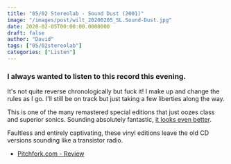 ```yaml
---
title: "05/02 Stereolab - Sound Dust (2001)"
image: "/images/post/wilt_20200205_SL.Sound-Dust.jpg"
date: 2020-02-05T00:00:00.0000000
draft: false
author: "David"
tags: ["05/02stereolab"]
categories: ["Listen"]
---
```

### I always wanted to listen to this record this evening.   
  
It's not quite reverse chronologically but fuck it! I make up and change the rules as I go. I'll still be on track but just taking a few liberties along the way.   
  
This is one of the many remastered special editions that just oozes class and superior sonics. Sounding absolutely fantastic, [it looks even better](https://duophonic.ochre.store/release/142767-stereolab-sound-dust-expanded-edition).   
  
Faultless and entirely captivating, these vinyl editions leave the old CD versions sounding like a transistor radio.   

-  [Pitchfork.com - Review](https://pitchfork.com/reviews/albums/7494-sound-dust/)